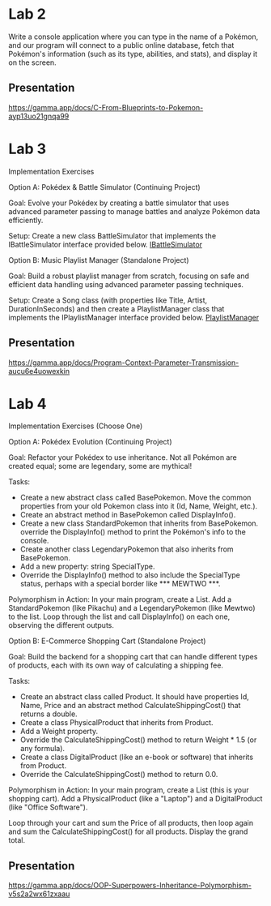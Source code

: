 Lab 2
===
Write a console application where you can type in the name of a Pokémon, and our program will connect to a public online database, fetch that Pokémon's information (such as its type, abilities, and stats), and display it on the screen.

Presentation 
---
https://gamma.app/docs/C-From-Blueprints-to-Pokemon-ayp13uo21gnqa99


Lab 3
===
Implementation Exercises

Option A: Pokédex & Battle Simulator (Continuing Project)

Goal: Evolve your Pokédex by creating a battle simulator that uses advanced parameter passing to manage battles and analyze Pokémon data efficiently.

Setup: Create a new class BattleSimulator that implements the IBattleSimulator interface provided below.
[IBattleSimulator](IBattleSimulator.cs)

Option B: Music Playlist Manager (Standalone Project)

Goal: Build a robust playlist manager from scratch, focusing on safe and efficient data handling using advanced parameter passing techniques.

Setup: Create a Song class (with properties like Title, Artist, DurationInSeconds) and then create a PlaylistManager class that implements the IPlaylistManager interface provided below.
[PlaylistManager](PlaylistManager.cs)

Presentation
---
https://gamma.app/docs/Program-Context-Parameter-Transmission-aucu6e4uowexkin


Lab 4
==
Implementation Exercises (Choose One)

Option A: Pokédex Evolution (Continuing Project)

Goal: Refactor your Pokédex to use inheritance. Not all Pokémon are created equal; some are legendary, some are mythical!

Tasks:
- Create a new abstract class called BasePokemon. Move the common properties from your old Pokemon class into it (Id, Name, Weight, etc.).
- Create an abstract method in BasePokemon called DisplayInfo().
- Create a new class StandardPokemon that inherits from BasePokemon. override the DisplayInfo() method to print the Pokémon's info to the console.
- Create another class LegendaryPokemon that also inherits from BasePokemon.
- Add a new property: string SpecialType.
- Override the DisplayInfo() method to also include the SpecialType status, perhaps with a special border like *** MEWTWO ***.

Polymorphism in Action: In your main program, create a List<BasePokemon>. Add a StandardPokemon (like Pikachu) and a LegendaryPokemon (like Mewtwo) to the list. Loop through the list and call DisplayInfo() on each one, observing the different outputs.

Option B: E-Commerce Shopping Cart (Standalone Project)

Goal: Build the backend for a shopping cart that can handle different types of products, each with its own way of calculating a shipping fee.

Tasks:
- Create an abstract class called Product. It should have properties Id, Name, Price and an abstract method CalculateShippingCost() that returns a double.
- Create a class PhysicalProduct that inherits from Product.
- Add a Weight property.
- Override the CalculateShippingCost() method to return Weight * 1.5 (or any formula).
- Create a class DigitalProduct (like an e-book or software) that inherits from Product.
- Override the CalculateShippingCost() method to return 0.0.

Polymorphism in Action: In your main program, create a List<Product> (this is your shopping cart). Add a PhysicalProduct (like a "Laptop") and a DigitalProduct (like "Office Software").

Loop through your cart and sum the Price of all products, then loop again and sum the CalculateShippingCost() for all products. Display the grand total.


Presentation
---
https://gamma.app/docs/OOP-Superpowers-Inheritance-Polymorphism-v5s2a2wx61zxaau

